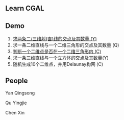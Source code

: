 Learn CGAL
---


Demo
---
1. [求两条二/三维射(直)线的交点及其数量 (Y)](https://github.com/DengMen/learnCGAL/tree/master/demo_1)
2. 求一条二维直线与一个二维三角形的交点及其数量 (Q)
3. [判断一个二维点是否在一个二维三角形内 (C)](https://github.com/DengMen/learnCGAL/tree/master/demo_3)
4. 求一条三维直线与一个立方体的交点及其数量(Y)
5. 随机生成10个二维点，并用Delaunay构网 (C)


People
---
Yan Qingsong

Qu Yingjie

Chen Xin
